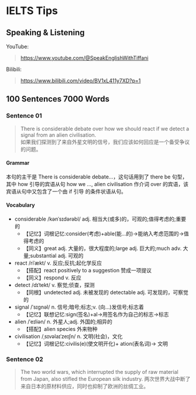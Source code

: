 # IELTS Tips

## Speaking & Listening

YouTube:
><https://www.youtube.com/@SpeakEnglishWithTiffani>

Bilibili:
><https://www.bilibili.com/video/BV1xL411y7XD?p=1>

## 100 Sentences 7000 Words

### Sentence 01

>There is considerable debate over how we should react if we detect a signal from an alien civilisation.  
如果我们探测到了来自外星文明的信号，我们应该如何回应是一个备受争议的问题。

#### Grammar

本句的主干是 There is considerable debate...，这句话用到了 there be 句型，其中 how 引导的宾语从句 how we ..., alien civilisation 作介词 over 的宾语，该宾语从句中又包含了一个由 if 引导 的条件状语从句。

#### Vocabulary

- considerable /kənˈsɪdərəbl/ adj. 相当大(或多)的，可观的;值得考虑的;重要的
  - 【记忆】词根记忆:consider(考虑)+able(能...的)→能纳入考虑范围的→值得考虑的
  - 【同义】great adj. 大量的，很大程度的;large adj. 巨大的;much adv. 大量;substantial adj. 可观的
- react /riˈækt/ v. 反应;反抗;起化学反应
  - 【搭配】react positively to a suggestion 赞成一项提议
  - 【同义】respond v. 反应
- detect /dɪˈtekt/ v. 察觉;侦查，探测
  - 【同根】undetected adj. 未被发现的 detectable adj. 可发现的，可察觉的
- signal /ˈsɪɡnəl/ n. 信号;暗号;标志;v. (向...)发信号;标志着
  - 【记忆】联想记忆:sign(签名)+al→用签名作为自己的标志→标志
- alien /ˈeɪliən/ n. 外星人;adj. 外国的;相异的 
  - 【搭配】alien species 外来物种
- civilisation /ˌsɪvəlaɪˈzeɪʃn/ n. 文明(社会)，文化
  - 【记忆】词根记忆:civilis(e)(使文明开化)+ ation(表名词)→ 文明

### Sentence 02

>The two world wars, which interrupted the supply of raw material from Japan, also stifled the European silk industry.
两次世界大战中断了来自日本的原材料供应，同时也抑制了欧洲的丝绸工业。






